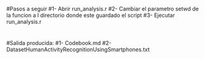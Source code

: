 #Pasos a seguir
#1- Abrir run_analysis.r
#2- Cambiar el parametro setwd de la funcion a l directorio donde este guardado el script
#3- Ejecutar run_analysis.r
#
#Salida producida:
#1- Codebook.md
#2- DatasetHumanActivityRecognitionUsingSmartphones.txt


